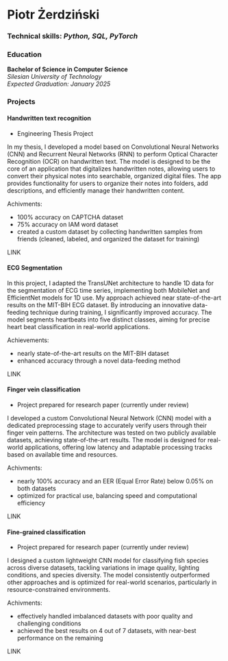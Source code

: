 # Piotr Żerdziński

### Technical skills: *Python, SQL, PyTorch*

### Education
**Bachelor of Science in Computer Science**  
*Silesian University of Technology*  
*Expected Graduation: January 2025*  

### Projects


#### Handwritten text recognition
 - Engineering Thesis Project

In my thesis, I developed a model based on Convolutional Neural Networks (CNN) and Recurrent Neural Networks (RNN) to perform Optical Character Recognition (OCR) on handwritten text. The model is designed to be the core of an application that digitalizes handwritten notes, allowing users to convert their physical notes into searchable, organized digital files. The app provides functionality for users to organize their notes into folders, add descriptions, and efficiently manage their handwritten content.

Achivments:
- 100% accuracy on CAPTCHA dataset
- 75% accuracy on IAM word dataset
- created a custom dataset by collecting handwritten samples from friends (cleaned, labeled, and organized the dataset for training)

LINK

#### ECG Segmentation

In this project, I adapted the TransUNet architecture to handle 1D data for the segmentation of ECG time series, implementing both MobileNet and EfficientNet models for 1D use. My approach achieved near state-of-the-art results on the MIT-BIH ECG dataset. By introducing an innovative data-feeding technique during training, I significantly improved accuracy. The model segments heartbeats into five distinct classes, aiming for precise heart beat classification in real-world applications.

Achievements:

- nearly state-of-the-art results on the MIT-BIH dataset
- enhanced accuracy through a novel data-feeding method

LINK

#### Finger vein classification

- Project prepared for research paper (currently under review)

I developed a custom Convolutional Neural Network (CNN) model with a dedicated preprocessing stage to accurately verify users through their finger vein patterns. The architecture was tested on two publicly available datasets, achieving state-of-the-art results. The model is designed for real-world applications, offering low latency and adaptable processing tracks based on available time and resources.

Achivments:
- nearly 100% accuracy and an EER (Equal Error Rate) below 0.05% on both datasets
- optimized for practical use, balancing speed and computational efficiency

LINK

#### Fine-grained classification

- Project prepared for research paper (currently under review)

I designed a custom lightweight CNN model for classifying fish species across diverse datasets, tackling variations in image quality, lighting conditions, and species diversity. The model consistently outperformed other approaches and is optimized for real-world scenarios, particularly in resource-constrained environments.

Achivments:
- effectively handled imbalanced datasets with poor quality and challenging conditions
- achieved the best results on 4 out of 7 datasets, with near-best performance on the remaining

LINK

